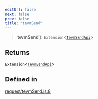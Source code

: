 ```yaml
---
editUrl: false
next: false
prev: false
title: "tevmSend"
---
```


> **tevmSend**(): `Extension`\<[`TevmSendApi`](/reference/tevm/decorators/type-aliases/tevmsendapi/)\>

## Returns

`Extension`\<[`TevmSendApi`](/reference/tevm/decorators/type-aliases/tevmsendapi/)\>

## Defined in

[request/tevmSend.js:8](https://github.com/qbzzt/tevm-monorepo/blob/main/packages/decorators/src/request/tevmSend.js#L8)
